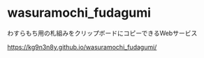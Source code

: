 # wasuramochi_fudagumi
わすらもち用の札組みをクリップボードにコピーできるWebサービス

https://kg9n3n8y.github.io/wasuramochi_fudagumi/
